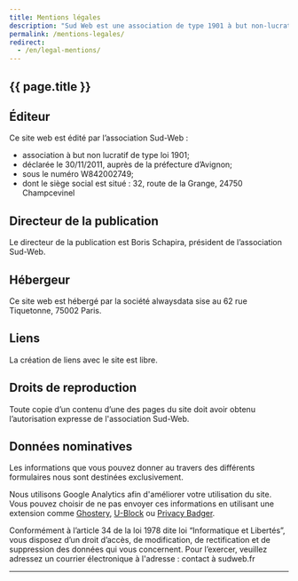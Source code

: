 ```yaml
---
title: Mentions légales
description: "Sud Web est une association de type 1901 à but non-lucratif."
permalink: /mentions-legales/
redirect:
  - /en/legal-mentions/
---
```


<section class="section">
<div class="wrapper" markdown="1">

# {{ page.title }}

## Éditeur

Ce site web est édité par l’association Sud-Web :

* association à but non lucratif de type loi 1901;
* déclarée le 30/11/2011, auprès de la préfecture d’Avignon;
* sous le numéro W842002749;
* dont le siège social est situé : 32, route de la Grange, 24750 Champcevinel

## Directeur de la publication

Le directeur de la publication est Boris Schapira, président de l’association Sud-Web.

## Hébergeur

Ce site web est hébergé par la société alwaysdata sise au 62 rue Tiquetonne, 75002 Paris.

## Liens

La création de liens avec le site est libre.

## Droits de reproduction

Toute copie d’un contenu d’une des pages du site doit avoir obtenu l’autorisation expresse de l'association Sud-Web.

## Données nominatives

Les informations que vous pouvez donner au travers des différents formulaires nous sont destinées exclusivement.

Nous utilisons Google Analytics afin d'améliorer votre utilisation du site. Vous pouvez choisir de ne pas envoyer ces informations en utilisant une extension comme [Ghostery](https://www.ghostery.com/), [U-Block](https://www.ublock.org/) ou [Privacy Badger](https://www.eff.org/privacybadger).

Conformément à l’article 34 de la loi 1978 dite loi “Informatique et Libertés”, vous disposez d’un droit d’accès, de modification, de rectification et de suppression des données qui vous concernent. Pour l’exercer, veuillez adressez un courrier électronique à l'adresse : contact à sudweb.fr

</div>
</section>

<hr class="wrapper">
